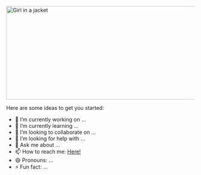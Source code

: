 <img src="https://github.com/josefftan/projects/blob/master/assets/img/portfolio/significant.png?raw=true" alt="Girl in a jacket" width="1000" height="250" />

Here are some ideas to get you started:

- 🔭 I’m currently working on ...
- 🌱 I’m currently learning ...
- 👯 I’m looking to collaborate on ...
- 🤔 I’m looking for help with ...
- 💬 Ask me about ...
- 📫 How to reach me: <a href="https://josefftan.github.io/projects/">Here!</a>
- 😄 Pronouns: ...
- ⚡ Fun fact: ...

